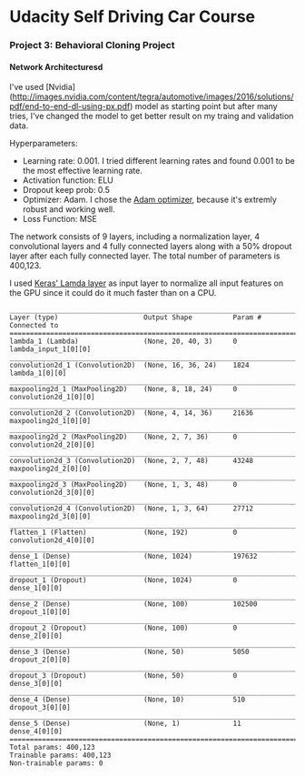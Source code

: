 # Udacity Self Driving Car Course

### Project 3: Behavioral Cloning Project

#### Network Architecturesd
I've used [Nvidia] (http://images.nvidia.com/content/tegra/automotive/images/2016/solutions/pdf/end-to-end-dl-using-px.pdf) model as starting point but after many tries, I've changed the model to get better result on my traing and validation data.

Hyperparameters:
* Learning rate: 0.001. I tried different learning rates and found 0.001 to be the most effective learning rate.
* Activation function: ELU
* Dropout keep prob: 0.5
* Optimizer: Adam. I chose the [Adam optimizer](https://keras.io/optimizers/#adam), because it's extremly robust and working well.
* Loss Function: MSE

The network consists of 9 layers, including a normalization layer, 4 convolutional layers and 4 fully connected layers along with a 50% dropout layer after each fully connected layer. The total number of parameters is 400,123.

I used [Keras' Lamda layer](https://keras.io/layers/core/#lambda) as input layer to normalize all input features on the GPU since it could do it much faster than on a CPU.

```
____________________________________________________________________________________________________
Layer (type)                     Output Shape          Param #     Connected to                     
====================================================================================================
lambda_1 (Lambda)                (None, 20, 40, 3)     0           lambda_input_1[0][0]             
____________________________________________________________________________________________________
convolution2d_1 (Convolution2D)  (None, 16, 36, 24)    1824        lambda_1[0][0]                   
____________________________________________________________________________________________________
maxpooling2d_1 (MaxPooling2D)    (None, 8, 18, 24)     0           convolution2d_1[0][0]            
____________________________________________________________________________________________________
convolution2d_2 (Convolution2D)  (None, 4, 14, 36)     21636       maxpooling2d_1[0][0]             
____________________________________________________________________________________________________
maxpooling2d_2 (MaxPooling2D)    (None, 2, 7, 36)      0           convolution2d_2[0][0]            
____________________________________________________________________________________________________
convolution2d_3 (Convolution2D)  (None, 2, 7, 48)      43248       maxpooling2d_2[0][0]             
____________________________________________________________________________________________________
maxpooling2d_3 (MaxPooling2D)    (None, 1, 3, 48)      0           convolution2d_3[0][0]            
____________________________________________________________________________________________________
convolution2d_4 (Convolution2D)  (None, 1, 3, 64)      27712       maxpooling2d_3[0][0]             
____________________________________________________________________________________________________
flatten_1 (Flatten)              (None, 192)           0           convolution2d_4[0][0]            
____________________________________________________________________________________________________
dense_1 (Dense)                  (None, 1024)          197632      flatten_1[0][0]                  
____________________________________________________________________________________________________
dropout_1 (Dropout)              (None, 1024)          0           dense_1[0][0]                    
____________________________________________________________________________________________________
dense_2 (Dense)                  (None, 100)           102500      dropout_1[0][0]                  
____________________________________________________________________________________________________
dropout_2 (Dropout)              (None, 100)           0           dense_2[0][0]                    
____________________________________________________________________________________________________
dense_3 (Dense)                  (None, 50)            5050        dropout_2[0][0]                  
____________________________________________________________________________________________________
dropout_3 (Dropout)              (None, 50)            0           dense_3[0][0]                    
____________________________________________________________________________________________________
dense_4 (Dense)                  (None, 10)            510         dropout_3[0][0]                  
____________________________________________________________________________________________________
dense_5 (Dense)                  (None, 1)             11          dense_4[0][0]                    
====================================================================================================
Total params: 400,123
Trainable params: 400,123
Non-trainable params: 0
```

